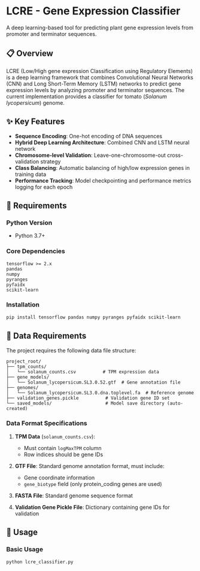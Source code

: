 # LCRE - Gene Expression Classifier

A deep learning-based tool for predicting plant gene expression levels from promoter and terminator sequences.

## 📋 Overview

LCRE (Low/High gene expression Classification using Regulatory Elements) is a deep learning framework that combines Convolutional Neural Networks (CNN) and Long Short-Term Memory (LSTM) networks to predict gene expression levels by analyzing promoter and terminator sequences. The current implementation provides a classifier for tomato (*Solanum lycopersicum*) genome.

## ✨ Key Features

- **Sequence Encoding**: One-hot encoding of DNA sequences
- **Hybrid Deep Learning Architecture**: Combined CNN and LSTM neural network
- **Chromosome-level Validation**: Leave-one-chromosome-out cross-validation strategy
- **Class Balancing**: Automatic balancing of high/low expression genes in training data
- **Performance Tracking**: Model checkpointing and performance metrics logging for each epoch

## 🔧 Requirements

### Python Version
- Python 3.7+

### Core Dependencies
```
tensorflow >= 2.x
pandas
numpy
pyranges
pyfaidx
scikit-learn
```

### Installation
```bash
pip install tensorflow pandas numpy pyranges pyfaidx scikit-learn
```

## 📁 Data Requirements

The project requires the following data file structure:

```
project_root/
├── tpm_counts/
│   └── solanum_counts.csv          # TPM expression data
├── gene_models/
│   └── Solanum_lycopersicum.SL3.0.52.gtf  # Gene annotation file
├── genomes/
│   └── Solanum_lycopersicum.SL3.0.dna.toplevel.fa  # Reference genome
├── validation_genes.pickle          # Validation gene ID set
└── saved_models/                    # Model save directory (auto-created)
```

### Data Format Specifications

1. **TPM Data** (`solanum_counts.csv`):
   - Must contain `logMaxTPM` column
   - Row indices should be gene IDs

2. **GTF File**: Standard genome annotation format, must include:
   - Gene coordinate information
   - `gene_biotype` field (only protein_coding genes are used)

3. **FASTA File**: Standard genome sequence format

4. **Validation Gene Pickle File**: Dictionary containing gene IDs for validation

## 🚀 Usage

### Basic Usage

```bash
python lcre_classifier.py
```

